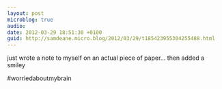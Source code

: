```yaml
---
layout: post
microblog: true
audio: 
date: 2012-03-29 18:51:30 +0100
guid: http://samdeane.micro.blog/2012/03/29/t185423955304255488.html
---
```

just wrote a note to myself on an actual piece of paper… then added a smiley

#worriedaboutmybrain
